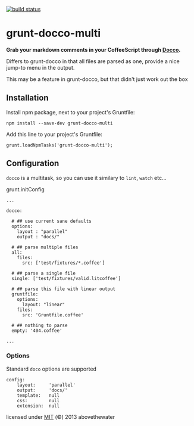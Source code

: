 [![build status](https://secure.travis-ci.org/abovethewater/grunt-docco-multi.png)](http://travis-ci.org/abovethewater/grunt-docco-multi)
# grunt-docco-multi

**Grab your markdown comments in your CoffeeScript through [Docco](http://jashkenas.github.io/docco/).**

Differs to grunt-docco in that all files are parsed as one, provide a nice jump-to menu in the output.

This may be a feature in grunt-docco, but that didn't just work out the box

## Installation

Install npm package, next to your project's Gruntfile:

    npm install --save-dev grunt-docco-multi

Add this line to your project's Gruntfile:

    grunt.loadNpmTasks('grunt-docco-multi');


## Configuration

`docco` is a multitask, so you can use it similary to `lint`, `watch` etc...


  grunt.initConfig

    ...

    docco:

      # ## use current sane defaults
      options:
        layout : "parallel"
        output : "docs/"

      # ## parse multiple files
      all:
        files:
          src: ['test/fixtures/*.coffee']

      # ## parse a single file
      single: ['test/fixtures/valid.litcoffee']

      # ## parse this file with linear output
      gruntfile:
        options:
          layout: "linear"
        files:
          src: 'Gruntfile.coffee'

      # ## nothing to parse
      empty: '404.coffee'

    ...

### Options

Standard `doco` options are supported

    config:
        layout:     'parallel'
        output:     'docs/'
        template:   null
        css:        null
        extension:  null


licensed under [MIT](http://abovethewater.mit-license.org)
(&copy;) 2013 abovethewater
